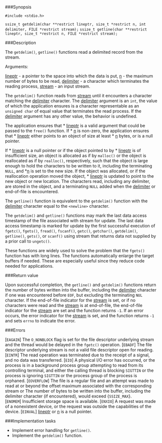 ###Synopsis

`#include <stdio.h>`

`ssize_t getdelim(char **restrict lineptr, size_t *restrict n,
       int delimiter, FILE *restrict stream);`
`ssize_t getline(char **restrict lineptr, size_t *restrict n,
       FILE *restrict stream);`

###Description

The `getdelim()`, `getline()` functions read a delimited record from the stream.

Arguments:

<u>lineptr</u> - a pointer to the space into which the data is put,
<u>n</u> - the maximum number of bytes to be read,
<u>delimiter</u> - a character which terminates the reading process,
<u>stream</u> - an input stream.

The `getdelim()` function reads from <u>stream</u> until it encounters a character matching the <u>delimiter</u> character. The <u>delimiter</u> argument is an `int`, the value of which the application ensures is a character representable as an `unsigned char` of equal value that terminates the read process. If the <u>delimiter</u> argument has any other value, the behavior is undefined.

The application ensures that * <u>lineptr</u> is a valid argument that could be passed to the `free()` function. If * <u>n</u> is non-zero, the application ensures that * <u>lineptr</u> either points to an object of size at least * <u>n</u> bytes, or is a null pointer.

If * <u>lineptr</u> is a null pointer or if the object pointed to by * <u>lineptr</u> is of insufficient size, an object is allocated as if by `malloc()` or the object is reallocated as if by `realloc()`, respectively, such that the object is large enough to hold the characters to be written to it, including the terminating `NULL`, and *<u>n</u> is set to the new size. If the object was allocated, or if the reallocation operation moved the object, * <u>lineptr</u> is updated to point to the new object or new location. The characters read, including any delimiter, are stored in the object, and a terminating `NULL` added when the <u>delimiter</u> or end-of-file is encountered.

The `getline()` function is equivalent to the `getdelim()` function with the <u>delimiter</u> character equal to the `<newline>` character.

The `getdelim()` and `getline()` functions may mark the last data access timestamp of the file associated with stream for update. The last data access timestamp is marked for update by the first successful execution of `fgetc()`, `fgets()`, `fread()`, `fscanf()`, `getc()`, `getchar()`, `getdelim()`, `getline()`, `gets()`, or `scanf()` using stream that returns data not supplied by a prior call to `ungetc()`.

These functions are widely used to solve the problem that the `fgets()` function has with long lines. The functions automatically enlarge the target buffers if needed. These are especially useful since they reduce code needed for applications.

###Return value

Upon successful completion, the `getline()` and `getdelim()` functions return the number of bytes written into the buffer, including the <u>delimiter</u> character if one was encountered before `EOF`, but excluding the terminating `NUL` character. If the end-of-file indicator for the <u>stream</u> is set, or if no characters were read and the <u>stream</u> is at end-of-file, the end-of-file indicator for the <u>stream</u> are set and the function returns `-1`. If an error occurs, the error indicator for the <u>stream</u> is set, and the function returns `-1` and sets `errno` to indicate the error.

###Errors

[`EAGAIN`] The `O_NONBLOCK` flag is set for the file descriptor underlying stream and the thread would be delayed in the `fgetc()` operation. 
[`EBADF`]  The file descriptor underlying stream is not a valid file descriptor open for reading. 
[`EINTR`]  The read operation was terminated due to the receipt of a signal, and no data was transferred. 
[`EIO`]    A physical I/O error has occurred, or the process is in a background process group attempting to read from its controlling terminal, and either the calling thread is blocking `SIGTTIN` or the process is ignoring `SIGTTIN` or the process group of the process is orphaned.
[`EOVERFLOW`]  The file is a regular file and an attempt was made to read at or beyond the offset maximum associated with the corresponding stream or
            The number of bytes to be written into the buffer, including the delimiter character (if encountered), would exceed {`SSIZE_MAX`}.  
[`ENOMEM`] Insufficient storage space is available. 
[`ENXIO`]  A request was made of a nonexistent device, or the request was outside the capabilities of the device.
[`EINVAL`]  <u>lineptr</u> or <u>n</u> is a null pointer.
    
###Implementation tasks

* Implement error handling for `getline()`.
* Implement the `getdelim()` function.
